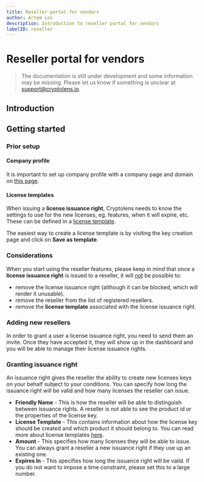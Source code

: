 ```yaml
---
title: Reseller portal for vendors
author: Artem Los
description: Introduction to reseller portal for vendors
labelID: reseller
---
```


# Reseller portal for vendors

> The documentation is still under development and some information may be missing.
Please let us know if something is unclear at support@cryptolens.io.

## Introduction

## Getting started

### Prior setup

#### Company profile
It is important to set up company profile with a company page and domain on [this page](https://app.cryptolens.io/User/Profile).

#### License templates
When issuing a **license issuance right**, Cryptolens needs to know the settings to use for the new licenses, eg. features, when it will expire, etc. These can be defined in a [license template](/web-interface/license-template).

The easiest way to create a license template is by visiting the key creation page and click on **Save as template**.


### Considerations

When you start using the reseller features, please keep in mind that once a **license issuance right** is issued to a reseller, it will <u>not</u> be possible to:

* remove the license issuance right (although it can be blocked, which will render it unusable).
* remove the reseller from the list of registered resellers.
* remove the **license template** associated with the license issuance right.

### Adding new resellers
In order to grant a user a license issuance right, you need to send them an invite. Once they have accepted it, they will show up in the dashboard and you will be able to manage their license issuance rights.

### Granting issuance right
An issuance right gives the reseller the ability to create new licenses keys on your behalf subject to your conditions. You can specify how long the issuance right will be valid and how many licenses the reseller can issue.

* **Friendly Name** - This is how the reseller will be able to distinguish between issuance rights. A reseller is not able to see the product id or the properties of the license key.
* **License Template** - This contains information about how the license key should be created and which product it should belong to. You can read more about license templates [here](/web-interface/license-template).
* **Amount** - This specifies how many licenses they will be able to issue. You can always grant a reseller a new issuance right if they use up an existing one.
* **Expires In** - This specifies how long the issuance right will be valid. If you do not want to impose a time constraint, please set this to a large number.
